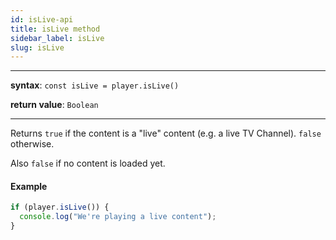 ```yaml
---
id: isLive-api
title: isLive method
sidebar_label: isLive
slug: isLive
---
```


---

**syntax**: `const isLive = player.isLive()`

**return value**: `Boolean`

---

Returns `true` if the content is a "live" content (e.g. a live TV Channel).
`false` otherwise.

Also `false` if no content is loaded yet.

#### Example

```js
if (player.isLive()) {
  console.log("We're playing a live content");
}
```
